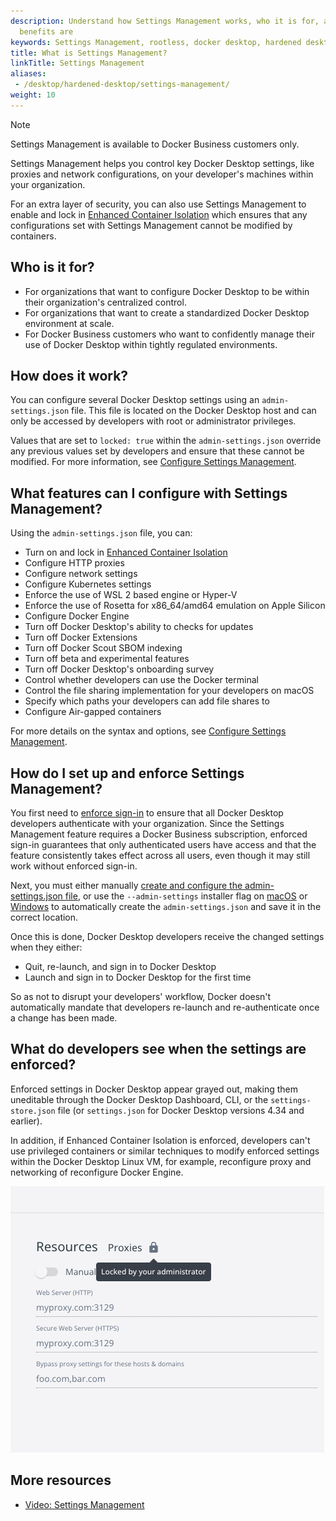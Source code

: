 ```yaml
---
description: Understand how Settings Management works, who it is for, and what the
  benefits are
keywords: Settings Management, rootless, docker desktop, hardened desktop
title: What is Settings Management?
linkTitle: Settings Management
aliases:
 - /desktop/hardened-desktop/settings-management/
weight: 10
---
```


> [!NOTE]
>
> Settings Management is available to Docker Business customers only.

Settings Management helps you control key Docker Desktop settings, like proxies and network configurations, on your developer's machines within your organization.

For an extra layer of security, you can also use Settings Management to enable and lock in [Enhanced Container Isolation](../enhanced-container-isolation/_index.md) which ensures that any configurations set with Settings Management cannot be modified by containers.

## Who is it for?

- For organizations that want to configure Docker Desktop to be within their organization's centralized control.
- For organizations that want to create a standardized Docker Desktop environment at scale.
- For Docker Business customers who want to confidently manage their use of Docker Desktop within tightly regulated environments.

## How does it work?

You can configure several Docker Desktop settings using an `admin-settings.json` file. This file is located on the Docker Desktop host and can only be accessed by developers with root or administrator privileges.

Values that are set to `locked: true` within the `admin-settings.json` override any previous values set by developers and ensure that these cannot be modified. For more information, see [Configure Settings Management](configure.md#step-two-configure-the-settings-you-want-to-lock-in).

## What features can I configure with Settings Management?

Using the `admin-settings.json` file, you can:

- Turn on and lock in [Enhanced Container Isolation](../enhanced-container-isolation/_index.md)
- Configure HTTP proxies
- Configure network settings
- Configure Kubernetes settings
- Enforce the use of WSL 2 based engine or Hyper-V
- Enforce the use of Rosetta for x86_64/amd64 emulation on Apple Silicon
- Configure Docker Engine
- Turn off Docker Desktop's ability to checks for updates
- Turn off Docker Extensions
- Turn off Docker Scout SBOM indexing
- Turn off beta and experimental features
- Turn off Docker Desktop's onboarding survey
- Control whether developers can use the Docker terminal
- Control the file sharing implementation for your developers on macOS
- Specify which paths your developers can add file shares to
- Configure Air-gapped containers

For more details on the syntax and options, see [Configure Settings Management](configure.md).

## How do I set up and enforce Settings Management?

You first need to [enforce sign-in](/manuals/security/for-admins/enforce-sign-in/_index.md) to ensure that all Docker Desktop developers authenticate with your organization. Since the Settings Management feature requires a Docker Business subscription, enforced sign-in guarantees that only authenticated users have access and that the feature consistently takes effect across all users, even though it may still work without enforced sign-in.

Next, you must either manually [create and configure the admin-settings.json file](configure.md), or use the `--admin-settings` installer flag on [macOS](/manuals/desktop/setup/install/mac-install.md#install-from-the-command-line) or [Windows](/manuals/desktop/setup/install/windows-install.md#install-from-the-command-line) to automatically create the `admin-settings.json` and save it in the correct location.

Once this is done, Docker Desktop developers receive the changed settings when they either:
- Quit, re-launch, and sign in to Docker Desktop
- Launch and sign in to Docker Desktop for the first time

So as not to disrupt your developers' workflow, Docker doesn't automatically mandate that developers re-launch and re-authenticate once a change has been made.

## What do developers see when the settings are enforced?

Enforced settings in Docker Desktop appear grayed out, making them uneditable through the Docker Desktop Dashboard, CLI, or the `settings-store.json` file (or `settings.json` for Docker Desktop versions 4.34 and earlier).

In addition, if Enhanced Container Isolation is enforced, developers can't use privileged containers or similar techniques to modify enforced settings within the Docker Desktop Linux VM, for example, reconfigure proxy and networking of reconfigure Docker Engine.

![Proxy settings grayed out](/assets/images/grayed-setting.png)

## More resources

- [Video: Settings Management](https://www.youtube.com/watch?v=I9oJOJ1P9PQ)
